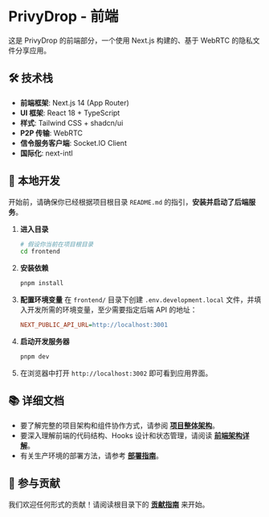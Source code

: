 # PrivyDrop - 前端

这是 PrivyDrop 的前端部分，一个使用 Next.js 构建的、基于 WebRTC 的隐私文件分享应用。

## 🛠️ 技术栈

- **前端框架**: Next.js 14 (App Router)
- **UI 框架**: React 18 + TypeScript
- **样式**: Tailwind CSS + shadcn/ui
- **P2P 传输**: WebRTC
- **信令服务客户端**: Socket.IO Client
- **国际化**: next-intl

## 🚀 本地开发

开始前，请确保你已经根据项目根目录 `README.md` 的指引，**安装并启动了后端服务**。

1.  **进入目录**
    ```bash
    # 假设你当前在项目根目录
    cd frontend
    ```
2.  **安装依赖**
    ```bash
    pnpm install
    ```
3.  **配置环境变量**
    在 `frontend/` 目录下创建 `.env.development.local` 文件，并填入开发所需的环境变量，至少需要指定后端 API 的地址：
    ```ini
    NEXT_PUBLIC_API_URL=http://localhost:3001
    ```
4.  **启动开发服务器**
    ```bash
    pnpm dev
    ```
5.  在浏览器中打开 `http://localhost:3002` 即可看到应用界面。

## 📚 详细文档

- 要了解完整的项目架构和组件协作方式，请参阅 [**项目整体架构**](../docs/ARCHITECTURE.zh-CN.md)。
- 要深入理解前端的代码结构、Hooks 设计和状态管理，请阅读 [**前端架构详解**](../docs/FRONTEND_ARCHITECTURE.zh-CN.md)。
- 有关生产环境的部署方法，请参考 [**部署指南**](../docs/DEPLOYMENT.zh-CN.md)。

## 🤝 参与贡献

我们欢迎任何形式的贡献！请阅读根目录下的 [**贡献指南**](../.github/CONTRIBUTING.zh-CN.md) 来开始。
